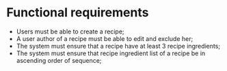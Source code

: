 # Functional requirements
- Users must be able to create a recipe;
- A user author of a recipe must be able to edit and exclude her;
- The system must ensure that a recipe have at least 3 recipe ingredients;
- The system must ensure that recipe ingredient list of a recipe be in ascending order of sequence;